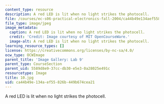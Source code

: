 ```yaml
---
content_type: resource
description: A red LED is lit when no light strikes the photocell.
file: /courses/ec-s06-practical-electronics-fall-2004/ca44b49e134aef55826b449b674cea21_10.jpg
file_type: image/jpeg
image_metadata:
  caption: A red LED is lit when no light strikes the photocell.
  credit: 'Credit: Image courtesy of MIT OpenCourseWare.'
  image-alt: A red LED is lit when no light strikes the photocell.
learning_resource_types: []
license: https://creativecommons.org/licenses/by-nc-sa/4.0/
ocw_type: OCWImage
parent_title: 'Image Gallery: Lab 9'
parent_type: CourseSection
parent_uid: 5589d8e9-37cc-db30-e5e3-0a28025e491c
resourcetype: Image
title: 10.jpg
uid: ca44b49e-134a-ef55-826b-449b674cea21
---
```

A red LED is lit when no light strikes the photocell.